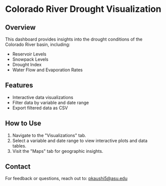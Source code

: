 # Colorado River Drought Visualization

## Overview
This dashboard provides insights into the drought conditions of the Colorado River basin, including:
- Reservoir Levels
- Snowpack Levels
- Drought Index
- Water Flow and Evaporation Rates

## Features
- Interactive data visualizations
- Filter data by variable and date range
- Export filtered data as CSV

## How to Use
1. Navigate to the "Visualizations" tab.
2. Select a variable and date range to view interactive plots and data tables.
3. Visit the "Maps" tab for geographic insights.

## Contact
For feedback or questions, reach out to: pkaushi5@asu.edu
